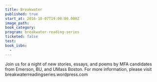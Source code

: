 ```yaml
---
title: Breakwater
published: true
start_at: 2016-10-07T19:00:00.000Z
image_path:
book_category:
program: breakwater-reading-series
ticketed: false
test:
book_isbn:
  -
---
```



Join us for a night of new stories, essays, and poems by MFA candidates from Emerson, BU, and UMass Boston. For more information, please visit breakwaterreadingseries.wordpress.com